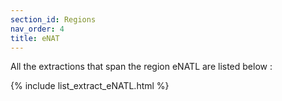 ```yaml
---
section_id: Regions
nav_order: 4
title: eNAT
---
```


All the extractions that span the region eNATL are listed below :

{% include list_extract_eNATL.html %}

